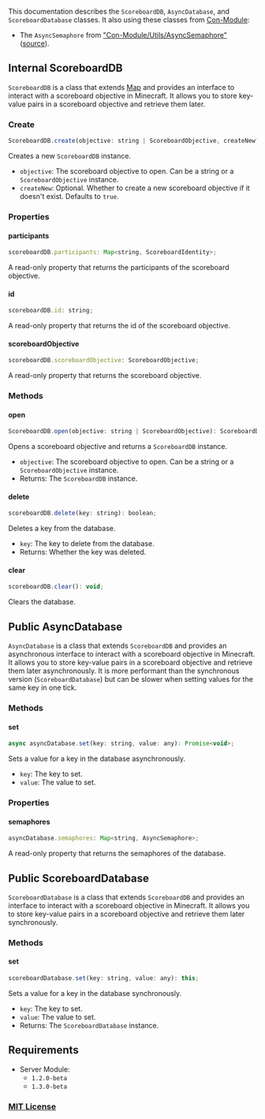 This documentation describes the `ScoreboardDB`, `AsyncDatabase`, and `ScoreboardDatabase` classes. It also using these classes from [Con-Module](https://github.com/Con-JS-Development/Con-Module):
- The `AsyncSemaphore` from ["Con-Module/Utils/AsyncSemaphore"](https://github.com/Con-JS-Development/Con-Module/blob/main/Docs/con-utils/AsyncSemaphore.md) ([source](https://github.com/Con-JS-Development/Con-Module/blob/main/con-lib/con-utils/Semaphore.js)).

## Internal ScoreboardDB

`ScoreboardDB` is a class that extends [Map](https://developer.mozilla.org/en-US/docs/Web/JavaScript/Reference/Global_Objects/Map) and provides an interface to interact with a scoreboard objective in Minecraft. It allows you to store key-value pairs in a scoreboard objective and retrieve them later.

### Create

```js
ScoreboardDB.create(objective: string | ScoreboardObjective, createNew?: boolean);
```

Creates a new `ScoreboardDB` instance.

- `objective`: The scoreboard objective to open. Can be a string or a `ScoreboardObjective` instance.
- `createNew`: Optional. Whether to create a new scoreboard objective if it doesn't exist. Defaults to `true`.

### Properties

#### participants

```js
scoreboardDB.participants: Map<string, ScoreboardIdentity>;
```

A read-only property that returns the participants of the scoreboard objective.

#### id

```js
scoreboardDB.id: string;
```

A read-only property that returns the id of the scoreboard objective.

#### scoreboardObjective

```js
scoreboardDB.scoreboardObjective: ScoreboardObjective;
```

A read-only property that returns the scoreboard objective.

### Methods

#### open

```js
ScoreboardDB.open(objective: string | ScoreboardObjective): ScoreboardDB;
```

Opens a scoreboard objective and returns a `ScoreboardDB` instance.

- `objective`: The scoreboard objective to open. Can be a string or a `ScoreboardObjective` instance.
- Returns: The `ScoreboardDB` instance.

#### delete

```js
scoreboardDB.delete(key: string): boolean;
```

Deletes a key from the database.

- `key`: The key to delete from the database.
- Returns: Whether the key was deleted.

#### clear

```js
scoreboardDB.clear(): void;
```

Clears the database.

## Public AsyncDatabase

`AsyncDatabase` is a class that extends `ScoreboardDB` and provides an asynchronous interface to interact with a scoreboard objective in Minecraft. It allows you to store key-value pairs in a scoreboard objective and retrieve them later asynchronously. It is more performant than the synchronous version (`ScoreboardDatabase`) but can be slower when setting values for the same key in one tick.

### Methods

#### set

```js
async asyncDatabase.set(key: string, value: any): Promise<void>;
```

Sets a value for a key in the database asynchronously.

- `key`: The key to set.
- `value`: The value to set.

### Properties

#### semaphores

```js
asyncDatabase.semaphores: Map<string, AsyncSemaphore>;
```

A read-only property that returns the semaphores of the database.

## Public ScoreboardDatabase

`ScoreboardDatabase` is a class that extends `ScoreboardDB` and provides an interface to interact with a scoreboard objective in Minecraft. It allows you to store key-value pairs in a scoreboard objective and retrieve them later synchronously.

### Methods

#### set

```js
scoreboardDatabase.set(key: string, value: any): this;
```

Sets a value for a key in the database synchronously.

- `key`: The key to set.
- `value`: The value to set.
- Returns: The `ScoreboardDatabase` instance.

## Requirements
 - Server Module:
    - `1.2.0-beta`
    - `1.3.0-beta`

### [MIT License](./LICENSE)